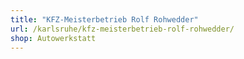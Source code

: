 ```yaml
---
title: "KFZ-Meisterbetrieb Rolf Rohwedder"
url: /karlsruhe/kfz-meisterbetrieb-rolf-rohwedder/
shop: Autowerkstatt
---
```

